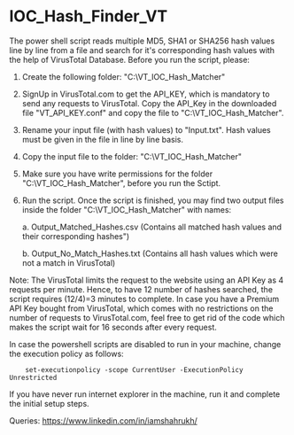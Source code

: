 # IOC_Hash_Finder_VT
The power shell script reads multiple MD5, SHA1 or SHA256 hash values line by line from a file and search for it's corresponding hash values with the help of VirusTotal Database. 
Before you run the script, please:
    
1.  Create the following folder: "C:\VT_IOC_Hash_Matcher"
    
2.  SignUp in VirusTotal.com to get the API_KEY, which is mandatory to send any requests to VirusTotal. Copy the API_Key in the downloaded file "VT_API_KEY.conf" and copy the file to "C:\VT_IOC_Hash_Matcher". 
    
3.  Rename your input file (with hash values) to "Input.txt". Hash values must be given in the file in line by line basis.
    
4.  Copy the input file to the folder: "C:\VT_IOC_Hash_Matcher"
    
5.  Make sure you have write permissions for the folder "C:\VT_IOC_Hash_Matcher", before you run the Sctipt.
    
6.  Run the script. Once the script is finished, you may find two output files inside the folder "C:\VT_IOC_Hash_Matcher" with names:
            
	a. Output_Matched_Hashes.csv (Contains all matched hash values and their corresponding hashes")
            
	b. Output_No_Match_Hashes.txt (Contains all hash values which were not a match in VirusTotal)



Note: The VirusTotal limits the request to the website using an API Key as 4 requests per minute. Hence, to have 12 number of hashes searched, the script requires (12/4)=3 minutes to complete. In case you have a Premium API Key bought from VirusTotal, which comes with no restrictions on the number of requests to VirusTotal.com, feel free to get rid of the code which makes the script wait for 16 seconds after every request. 

In case the powershell scripts are disabled to run in your machine, change the execution policy as follows:

		set-executionpolicy -scope CurrentUser -ExecutionPolicy Unrestricted

If you have never run internet explorer in the machine, run it and complete the initial setup steps.


Queries:
https://www.linkedin.com/in/iamshahrukh/
